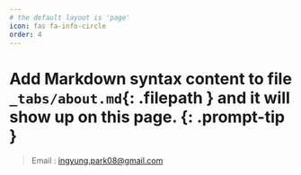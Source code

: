 ```yaml
---
# the default layout is 'page'
icon: fas fa-info-circle
order: 4
---
```


# Add Markdown syntax content to file `_tabs/about.md`{: .filepath } and it will show up on this page. {: .prompt-tip }
>  Email : ingyung.park08@gmail.com